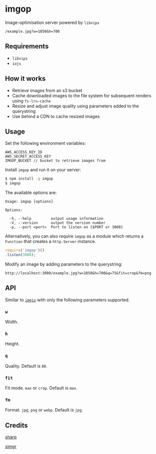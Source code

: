 # imgop

Image-optimisation server powered by `libvips`

```
/example.jpg?w=1050&h=700
```

## Requirements

- `libvips`
- `iojs`

## How it works

- Retrieve images from an s3 bucket
- Cache downloaded images to the file system for subsequent renders using `fs-lru-cache`
- Resize and adjust image quality using parameters added to the querystring
- Use behind a CDN to cache resized images

## Usage

  Set the following environment variables:

  ```
  AWS_ACCESS_KEY_ID
  AWS_SECRET_ACCESS_KEY
  IMGOP_BUCKET // bucket to retrieve images from
  ```

  Install `imgop` and run it on your server:

  ```bash
  $ npm install -g imgop
  $ imgop
  ```

  The available options are:

  ```
  Usage: imgop [options]

  Options:

    -h, --help         output usage information
    -V, --version      output the version number
    -p, --port <port>  Port to listen on [$PORT or 3000]
  ```

  Alternatively, you can also require `imgop` as a module which returns a `Function` that creates a `http.Server` instance.

  ```js
  require('imgop')()
  .listen(3000);
  ```

  Modify an image by adding parameters to the querystring:

  ```
  http://localhost:3000/example.jpg?w=1050&h=700&q=75&fit=crop&fm=png
  ```

## API

Similar to [`imgix`](http://www.imgix.com/docs/reference) with only the following parameters supported.

### `w`

Width.

### `h`

Height.

### `q`

Quality. Default is `80`.

### `fit`

Fit mode. `max` or `crop`. Default is `max`.

### `fm`

Format. `jpg`, `png` or `webp`. Default is `jpg`.

## Credits

[sharp](https://github.com/lovell/sharp)

[simgr](https://github.com/mgmtio/simgr)
